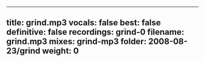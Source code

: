 
---
title: grind.mp3
vocals: false
best: false
definitive: false
recordings: grind-0
filename: grind.mp3
mixes: grind-mp3
folder: 2008-08-23/grind
weight: 0
---
